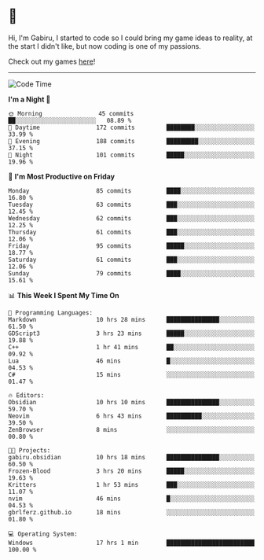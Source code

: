 # 🐀

Hi, I'm Gabiru, I started to code so I could bring my game ideas to reality, at the start I didn't like, but now coding is one of my passions.

Check out my games [here](https://gabiru.art/projetos/)!

---

<!--START_SECTION:waka-->
![Code Time](http://img.shields.io/badge/Code%20Time-265%20hrs%2017%20mins-blue)

**I'm a Night 🦉** 

```text
🌞 Morning                45 commits          ██░░░░░░░░░░░░░░░░░░░░░░░   08.89 % 
🌆 Daytime                172 commits         ████████░░░░░░░░░░░░░░░░░   33.99 % 
🌃 Evening                188 commits         █████████░░░░░░░░░░░░░░░░   37.15 % 
🌙 Night                  101 commits         █████░░░░░░░░░░░░░░░░░░░░   19.96 % 
```
📅 **I'm Most Productive on Friday** 

```text
Monday                   85 commits          ████░░░░░░░░░░░░░░░░░░░░░   16.80 % 
Tuesday                  63 commits          ███░░░░░░░░░░░░░░░░░░░░░░   12.45 % 
Wednesday                62 commits          ███░░░░░░░░░░░░░░░░░░░░░░   12.25 % 
Thursday                 61 commits          ███░░░░░░░░░░░░░░░░░░░░░░   12.06 % 
Friday                   95 commits          █████░░░░░░░░░░░░░░░░░░░░   18.77 % 
Saturday                 61 commits          ███░░░░░░░░░░░░░░░░░░░░░░   12.06 % 
Sunday                   79 commits          ████░░░░░░░░░░░░░░░░░░░░░   15.61 % 
```


📊 **This Week I Spent My Time On** 

```text
💬 Programming Languages: 
Markdown                 10 hrs 28 mins      ███████████████░░░░░░░░░░   61.50 % 
GDScript3                3 hrs 23 mins       █████░░░░░░░░░░░░░░░░░░░░   19.88 % 
C++                      1 hr 41 mins        ██░░░░░░░░░░░░░░░░░░░░░░░   09.92 % 
Lua                      46 mins             █░░░░░░░░░░░░░░░░░░░░░░░░   04.53 % 
C#                       15 mins             ░░░░░░░░░░░░░░░░░░░░░░░░░   01.47 % 

🔥 Editors: 
Obsidian                 10 hrs 10 mins      ███████████████░░░░░░░░░░   59.70 % 
Neovim                   6 hrs 43 mins       ██████████░░░░░░░░░░░░░░░   39.50 % 
ZenBrowser               8 mins              ░░░░░░░░░░░░░░░░░░░░░░░░░   00.80 % 

🐱‍💻 Projects: 
gabiru.obsidian          10 hrs 18 mins      ███████████████░░░░░░░░░░   60.50 % 
Frozen-Blood             3 hrs 20 mins       █████░░░░░░░░░░░░░░░░░░░░   19.63 % 
Kritters                 1 hr 53 mins        ███░░░░░░░░░░░░░░░░░░░░░░   11.07 % 
nvim                     46 mins             █░░░░░░░░░░░░░░░░░░░░░░░░   04.53 % 
gbrlferz.github.io       18 mins             ░░░░░░░░░░░░░░░░░░░░░░░░░   01.80 % 

💻 Operating System: 
Windows                  17 hrs 1 min        █████████████████████████   100.00 % 
```


<!--END_SECTION:waka-->
